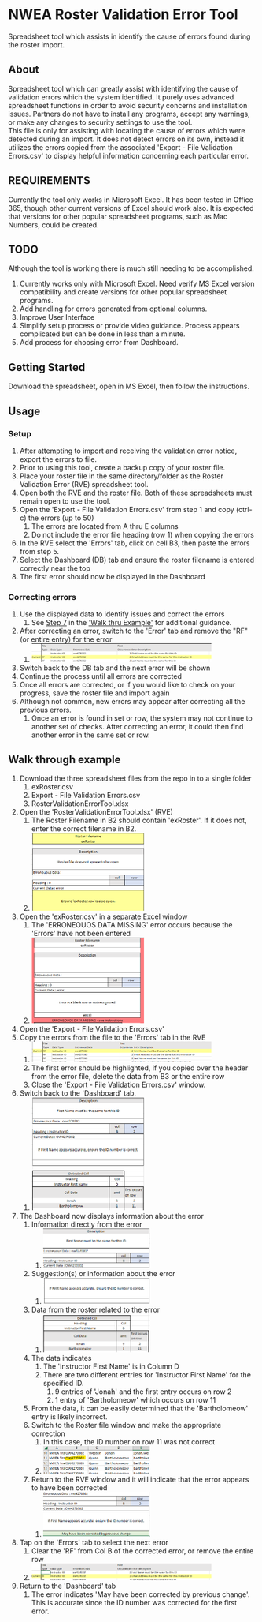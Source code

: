 # NWEA Roster Validation Error Tool
Spreadsheet tool which assists in identify the cause of errors found during the roster import.

## About
Spreadsheet tool which can greatly assist with identifying the cause of validation errors which the system identified.  It purely uses advanced spreadsheet functions in order to avoid security concerns and installation issues.  Partners do not have to install any programs, accept any warnings, or make any changes to security settings to use the tool.  
This file is only for assisting with locating the cause of errors which were detected during an import.  It does not detect errors on its own, instead it utilizes the errors copied from the associated 'Export - File Validation Errors.csv' to display helpful information concerning each particular error.

## REQUIREMENTS

Currently the tool only works in Microsoft Excel.  It has been tested in Office 365, though other current versions of Excel should work also.
It is expected that versions for other popular spreadsheet programs, such as Mac Numbers, could be created.


## TODO

Although the tool is working there is much still needing to be accomplished.
1. Currently works only with Microsoft Excel.  Need verify MS Excel version compatibility and create versions for other popular spreadsheet programs.
2. Add handling for errors generated from optional columns.
3. Improve User Interface
4. Simplify setup process or provide video guidance.  Process appears complicated but can be done in less than a minute.
5. Add process for choosing error from Dashboard.

## Getting Started
Download the spreadsheet, open in MS Excel, then follow the instructions.

## Usage

### Setup
1. After attempting to import and receiving the validation error notice, export the errors to file.
2. Prior to using this tool, create a backup copy of your roster file.
3. Place your roster file in the same directory/folder as the Roster Validation Error (RVE) spreadsheet tool. 
4. Open both the RVE and the roster file.  Both of these spreadsheets must remain open to use the tool.
5. Open the 'Export - File Validation Errors.csv' from step 1 and copy (ctrl-c) the errors (up to 50)
	1. The errors are located from A thru E columns
	2. Do not include the error file heading (row 1) when copying the errors
6. In the RVE select the 'Errors' tab, click on cell B3, then paste the errors from step 5.
7. Select the Dashboard (DB) tab and ensure the roster filename is entered correctly near the top
8. The first error should now be displayed in the Dashboard

### Correcting errors
1. Use the displayed data to identify issues and correct the errors
 	1. See [Step 7](#dashboard-step) in the ['Walk thru Example'](#walk-through-example) for additional guidance.
2. After correcting an error, switch to the 'Error' tab and remove the "RF" (or entire entry) for the error
	1. <img src="https://github.com/acornish123/NWEA_Roster_Validation_Error_Tool/blob/master/screenshots/NextError.png" width="80%" />
3. Switch back to the DB tab and the next error will be shown
4. Continue the process until all errors are corrected
5. Once all errors are corrected, or if you would like to check on your progress, save the roster file and import again
6. Although not common, new errors may appear after correcting all the previous errors.
	1. Once an error is found in set or row, the system may not continue to another set of checks.  After correcting an error, it could then find another error in the same set or row.
	
## Walk through example

1. Download the three spreadsheet files from the repo in to a single folder
	1. exRoster.csv
	2. Export - File Validation Errors.csv 
	3. RosterValidationErrorTool.xlsx
2. Open the 'RosterValidationErrorTool.xlsx' (RVE)
	1. The Roster Filename in B2 should contain 'exRoster'.  If it does not, enter the correct filename in B2.
	2. <img src="https://github.com/acornish123/NWEA_Roster_Validation_Error_Tool/blob/master/screenshots/001-openTool.png" width="50%" />
3. Open the 'exRoster.csv' in a separate Excel window
	1. The 'ERRONEOUOS DATA MISSING' error occurs because the 'Errors' have not been entered		
	2. <img src="https://github.com/acornish123/NWEA_Roster_Validation_Error_Tool/blob/master/screenshots/002-openRoster.png" width="50%" />
4. Open the 'Export - File Validation Errors.csv'
5. Copy the errors from the file to the 'Errors' tab in the RVE
	1. <img src="https://github.com/acornish123/NWEA_Roster_Validation_Error_Tool/blob/master/screenshots/003-copyErrors.png" width="80%" />
	2. The first error should be highlighted, if you copied over the header from the error file, delete the data from B3 or the entire row
	3. Close the 'Export - File Validation Errors.csv' window.
6. Switch back to the 'Dashboard' tab.
	1. <img src="https://github.com/acornish123/NWEA_Roster_Validation_Error_Tool/blob/master/screenshots/004-dbFullError.png" width="50%" />
7. <a name="dashboard-step"></a>The Dashboard now displays information about the error
	1. Information directly from the error
		1. <img src="https://github.com/acornish123/NWEA_Roster_Validation_Error_Tool/blob/master/screenshots/005-errorInfo.png" width="50%" />
	2. Suggestion(s) or information about the error
		1. <img src="https://github.com/acornish123/NWEA_Roster_Validation_Error_Tool/blob/master/screenshots/006-suggestions.png" width="50%" />
	3. Data from the roster related to the error
		1. <img src="https://github.com/acornish123/NWEA_Roster_Validation_Error_Tool/blob/master/screenshots/007-dataFromRoster.png" width="50%" />
	4. The data indicates 
		1. The 'Instructor First Name' is in Column D
		2. There are two different entries for 'Instructor First Name' for the specified ID.
			1. 9 entries of 'Jonah' and the first entry occurs on row 2
			2. 1 entry of 'Bartholomeow' which occurs on row 11
	5. From the data, it can be easily determined that the 'Bartholomeow' entry is likely incorrect.
	6. Switch to the Roster file window and make the appropriate correction
		1. In this case, the ID number on row 11 was not correct
		2. <img src="https://github.com/acornish123/NWEA_Roster_Validation_Error_Tool/blob/master/screenshots/008-IDwrong.png" width="50%" />
	7. Return to the RVE window and it will indicate that the error appears to have been corrected
		1. <img src="https://github.com/acornish123/NWEA_Roster_Validation_Error_Tool/blob/master/screenshots/008a-corrected.png" width="50%" />
8. Tap on the 'Errors' tab to select the next error
	1. Clear the 'RF' from Col B of the corrected error, or remove the entire row
	2. <img src="https://github.com/acornish123/NWEA_Roster_Validation_Error_Tool/blob/master/screenshots/009-NextError.png" width="80%" />
9. Return to the 'Dashboard' tab
	1. The error indicates 'May have been corrected by previous change'.  This is accurate since the ID number was corrected for the first error.


